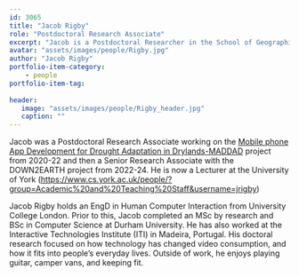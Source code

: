 ```yaml
---
id: 3065
title: "Jacob Rigby"
role: "Postdoctoral Research Associate"
excerpt: "Jacob is a Postdoctoral Researcher in the School of Geographical Sciences, University of Bristol."
avatar: "assets/images/people/Rigby.jpg"
author: "Jacob Rigby"
portfolio-item-category:
    - people
portfolio-item-tag:
    
header:
   image: "assets/images/people/Rigby_header.jpg"
   caption: ""
---
```


Jacob was a Postdoctoral Research Associate working on the [Mobile phone App Development for Drought Adaptation in Drylands-MADDAD](https://research-information.bris.ac.uk/en/projects/rework-of-mobile-phone-app-development-for-drought-adaptation-in-) project from 2020-22 and then a Senior Research Associate with the DOWN2EARTH project from 2022-24. He is now a Lecturer at the University of York (https://www.cs.york.ac.uk/people/?group=Academic%20and%20Teaching%20Staff&username=jrigby)

Jacob Rigby holds an EngD in Human Computer Interaction from University College London. Prior to this, Jacob completed an MSc by research and BSc in Computer Science at Durham University. He has also worked at the Interactive Technologies Institute (ITI) in Madeira, Portugal. His doctoral research focused on how technology has changed video consumption, and how it fits into people’s everyday lives. Outside of work, he enjoys playing guitar, camper vans, and keeping fit.